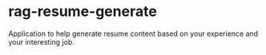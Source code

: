 # rag-resume-generate
Application to help generate resume content based on your experience and your interesting job.

